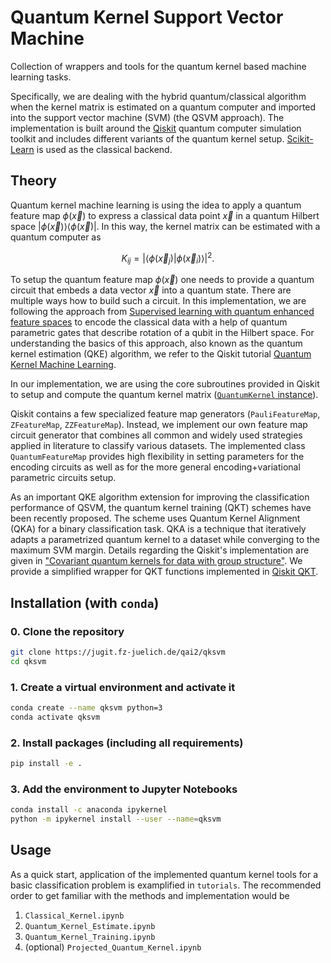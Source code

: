# Quantum Kernel Support Vector Machine

Collection of wrappers and tools for the quantum kernel based machine learning tasks.

Specifically, we are dealing with the hybrid quantum/classical algorithm when the kernel matrix is estimated on a quantum computer and imported into the support vector machine (SVM) (the QSVM approach).
The implementation is built around the [Qiskit](https://qiskit.org/) quantum computer simulation toolkit and includes different variants of the quantum kernel setup.
[Scikit-Learn](https://scikit-learn.org/stable/) is used as the classical backend.


## Theory

Quantum kernel machine learning is using the idea to apply a quantum feature map $\phi(\vec{x})$ to express a classical data point $\vec{x}$ in a quantum Hilbert space $|\phi(\vec{x})\rangle\langle\phi(\vec{x})|$.
In this way, the kernel matrix can be estimated with a quantum computer as

```math
K_{ij} = \left| \langle \phi(\vec{x}_j) | \phi(\vec{x}_i) \rangle\right|^2.
```

To setup the quantum feature map $\phi(\vec{x})$ one needs to provide a quantum circuit that embeds a data vector $\vec{x}$ into a quantum state. There are multiple ways how to build such a circuit. In this implementation, we are following the approach from [Supervised learning with quantum enhanced feature spaces](https://arxiv.org/pdf/1804.11326.pdf) to encode the classical data with a help of quantum parametric gates that describe rotation of a qubit in the Hilbert space.
For understanding the basics of this approach, also known as the quantum kernel estimation (QKE) algorithm, we refer to the Qiskit tutorial [Quantum Kernel Machine Learning](https://qiskit.org/documentation/machine-learning/tutorials/03_quantum_kernel.html).

In our implementation, we are using the core subroutines provided in Qiskit to setup and compute the quantum kernel matrix ([`QuantumKernel` instance](https://qiskit.org/documentation/machine-learning/stubs/qiskit_machine_learning.kernels.QuantumKernel.html)).

Qiskit contains a few specialized feature map generators (`PauliFeatureMap`, `ZFeatureMap`, `ZZFeatureMap`).
Instead, we implement our own feature map circuit generator that combines all common and widely used strategies applied in literature to classify various datasets.
The implemented class `QuantumFeatureMap` provides high flexibility in setting parameters for the encoding circuits as well as for the more general encoding+variational parametric circuits setup.

As an important QKE algorithm extension for improving the classification performance of QSVM, the quantum kernel training (QKT) schemes have been recently proposed.
The scheme uses Quantum Kernel Alignment (QKA) for a binary classification task.
QKA is a technique that iteratively adapts a parametrized quantum kernel to a dataset while converging to the maximum SVM margin.
Details regarding the Qiskit's implementation are given in ["Covariant quantum kernels for data with group structure"](https://arxiv.org/abs/2105.03406).
We provide a simplified wrapper for QKT functions implemented in [Qiskit QKT](https://qiskit.org/documentation/machine-learning/tutorials/08_quantum_kernel_trainer.html).

## Installation (with `conda`)

### 0. Clone the repository

```bash
git clone https://jugit.fz-juelich.de/qai2/qksvm
cd qksvm
```

### 1. Create a virtual environment and activate it

```bash
conda create --name qksvm python=3
conda activate qksvm
```

### 2. Install packages (including all requirements)

```bash
pip install -e . 
```

### 3. Add the environment to Jupyter Notebooks

```bash
conda install -c anaconda ipykernel
python -m ipykernel install --user --name=qksvm
```

## Usage

As a quick start, application of the implemented quantum kernel tools for a basic classification problem is examplified in `tutorials`.
The recommended order to get familiar with the methods and implementation would be

1) `Classical_Kernel.ipynb`
2) `Quantum_Kernel_Estimate.ipynb`
3) `Quantum_Kernel_Training.ipynb`
4) (optional) `Projected_Quantum_Kernel.ipynb`
